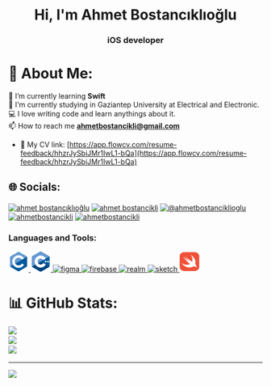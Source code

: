<h1 align="center">Hi, I'm Ahmet Bostancıklıoğlu</h1>
<h3 align="center">iOS developer</h3>

# 💫 About Me:
🌱 I’m currently learning **Swift**<br>🔬 I'm currently studying in Gaziantep University at Electrical and Electronic.<br>💻 I love writing code and learn anythings about it. <br>📫 How to reach me **ahmetbostancikli@gmail.com**<br>

- 📄 My CV link:  [https://app.flowcv.com/resume-feedback/hhzrJySbiJMr1IwL1-bQa](https://app.flowcv.com/resume-feedback/hhzrJySbiJMr1IwL1-bQa)

## 🌐 Socials:
<p align="left"> 
<a href="https://linkedin.com/in/ahmet bostancıklıoğlu" target="blank"><img align="center" src="https://raw.githubusercontent.com/rahuldkjain/github-profile-readme-generator/master/src/images/icons/Social/linked-in-alt.svg" alt="ahmet bostancıklıoğlu" height="30" width="40" /></a>
 <a href="https://stackoverflow.com/users/ahmet bostancikli" target="blank"><img align="center" src="https://raw.githubusercontent.com/rahuldkjain/github-profile-readme-generator/master/src/images/icons/Social/stack-overflow.svg" alt="ahmet bostancikli" height="30" width="40" /></a>
<a href="https://medium.com/@ahmetbostanciklioglu" target="blank"><img align="center" src="https://raw.githubusercontent.com/rahuldkjain/github-profile-readme-generator/master/src/images/icons/Social/medium.svg" alt="@ahmetbostanciklioglu" height="30" width="40" /></a>
<a href="https://www.hackerrank.com/ahmetbostancikli" target="blank"><img align="center" src="https://raw.githubusercontent.com/rahuldkjain/github-profile-readme-generator/master/src/images/icons/Social/hackerrank.svg" alt="ahmetbostancikli" height="30" width="40" /></a>
<a href="https://www.leetcode.com/ahmetbostancikli" target="blank"><img align="center" src="https://raw.githubusercontent.com/rahuldkjain/github-profile-readme-generator/master/src/images/icons/Social/leet-code.svg" alt="ahmetbostancikli" height="30" width="40" /></a>
</p>

<h3 align="left">Languages and Tools:</h3>
<p align="left"> <a href="https://www.cprogramming.com/" target="_blank" rel="noreferrer"> <img src="https://raw.githubusercontent.com/devicons/devicon/master/icons/c/c-original.svg" alt="c" width="40" height="40"/> </a> <a href="https://www.w3schools.com/cpp/" target="_blank" rel="noreferrer"> <img src="https://raw.githubusercontent.com/devicons/devicon/master/icons/cplusplus/cplusplus-original.svg" alt="cplusplus" width="40" height="40"/> </a> <a href="https://www.figma.com/" target="_blank" rel="noreferrer"> <img src="https://www.vectorlogo.zone/logos/figma/figma-icon.svg" alt="figma" width="40" height="40"/> </a> <a href="https://firebase.google.com/" target="_blank" rel="noreferrer"> <img src="https://www.vectorlogo.zone/logos/firebase/firebase-icon.svg" alt="firebase" width="40" height="40"/> </a> <a href="https://realm.io/" target="_blank" rel="noreferrer"> <img src="https://raw.githubusercontent.com/bestofjs/bestofjs-webui/8665e8c267a0215f3159df28b33c365198101df5/public/logos/realm.svg" alt="realm" width="40" height="40"/> </a> <a href="https://www.sketch.com/" target="_blank" rel="noreferrer"> <img src="https://www.vectorlogo.zone/logos/sketchapp/sketchapp-icon.svg" alt="sketch" width="40" height="40"/> </a> <a href="https://developer.apple.com/swift/" target="_blank" rel="noreferrer"> <img src="https://raw.githubusercontent.com/devicons/devicon/master/icons/swift/swift-original.svg" alt="swift" width="40" height="40"/> </a> </p>



# 📊 GitHub Stats:
![](https://github-readme-stats.vercel.app/api?username=ahmetbostanciklioglu&theme=default&hide_border=false&include_all_commits=false&count_private=false)<br/>
![](https://github-readme-streak-stats.herokuapp.com/?user=ahmetbostanciklioglu&theme=default&hide_border=false)<br/>
![](https://github-readme-stats.vercel.app/api/top-langs/?username=ahmetbostanciklioglu&theme=default&hide_border=false&include_all_commits=false&count_private=false&layout=compact)

---
[![](https://visitcount.itsvg.in/api?id=ahmetbostanciklioglu&icon=0&color=1)](https://visitcount.itsvg.in)

